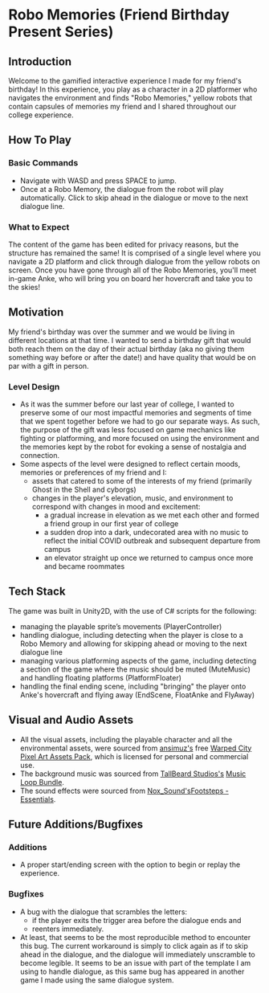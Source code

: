 # Robo Memories (Friend Birthday Present Series)

## Introduction
Welcome to the gamified interactive experience I made for my friend's birthday! In this experience, you play as a character in a 2D platformer who navigates the environment and finds "Robo Memories," yellow robots that contain capsules of memories my friend and I shared throughout our college experience. 

## How To Play
### Basic Commands
- Navigate with WASD and press SPACE to jump. 
- Once at a Robo Memory, the dialogue from the robot will play automatically. Click to skip ahead in the dialogue or move to the next dialogue line.
### What to Expect
The content of the game has been edited for privacy reasons, but the structure has remained the same! It is comprised of a single level where you navigate a 2D platform and click through dialogue from the yellow robots on screen. Once you have gone through all of the Robo Memories, you'll meet in-game Anke, who will bring you on board her hovercraft and take you to the skies!

## Motivation
My friend's birthday was over the summer and we would be living in different locations at that time. I wanted to send a birthday gift that would both reach them on the day of their actual birthday (aka no giving them something way before or after the date!) and have quality that would be on par with a gift in person. 

### Level Design
- As it was the summer before our last year of college, I wanted to preserve some of our most impactful memories and segments of time that we spent together before we had to go our separate ways. As such, the purpose of the gift was less focused on game mechanics like fighting or platforming, and more focused on using the environment and the memories kept by the robot for evoking a sense of nostalgia and connection.
- Some aspects of the level were designed to reflect certain moods, memories or preferences of my friend and I:
  - assets that catered to some of the interests of my friend (primarily Ghost in the Shell and cyborgs)
  - changes in the player's elevation, music, and environment to correspond with changes in mood and excitement:
    - a gradual increase in elevation as we met each other and formed a friend group in our first year of college
    - a sudden drop into a dark, undecorated area with no music to reflect the initial COVID outbreak and subsequent departure from campus
    - an elevator straight up once we returned to campus once more and became roommates

## Tech Stack
The game was built in Unity2D, with the use of C# scripts for the following:
- managing the playable sprite’s movements (PlayerController)
- handling dialogue, including detecting when the player is close to a Robo Memory and allowing for skipping ahead or moving to the next dialogue line
- managing various platforming aspects of the game, including detecting a section of the game where the music should be muted (MuteMusic) and handling floating platforms (PlatformFloater)
- handling the final ending scene, including "bringing" the player onto Anke's hovercraft and flying away (EndScene, FloatAnke and FlyAway)

## Visual and Audio Assets
- All the visual assets, including the playable character and all the environmental assets, were sourced from [ansimuz's](https://ansimuz.itch.io/) free [Warped City Pixel Art Assets Pack](https://ansimuz.itch.io/warped-city), which is licensed for personal and commercial use.
- The background music was sourced from [TallBeard Studios's](https://tallbeard.itch.io/) [Music Loop Bundle](https://tallbeard.itch.io/music-loop-bundle).
- The sound effects were sourced from [Nox_Sound's](https://assetstore.unity.com/publishers/52638)[Footsteps - Essentials](https://assetstore.unity.com/packages/audio/sound-fx/foley/footsteps-essentials-189879#content).
  
## Future Additions/Bugfixes
### Additions
- A proper start/ending screen with the option to begin or replay the experience.
### Bugfixes
- A bug with the dialogue that scrambles the letters:
  - if the player exits the trigger area before the dialogue ends and
  - reenters immediately.
 - At least, that seems to be the most reproducible method to encounter this bug. The current workaround is simply to click again as if to skip ahead in the dialogue, and the dialogue will immediately unscramble to become legible. It seems to be an issue with part of the template I am using to handle dialogue, as this same bug has appeared in another game I made using the same dialogue system.
